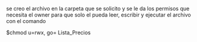 se creo el archivo en la carpeta que se solicito y se le da los permisos que necesita el owner para que solo el pueda leer, escribir y ejecutar el archivo con el comando

$chmod u=rwx, go= Lista_Precios